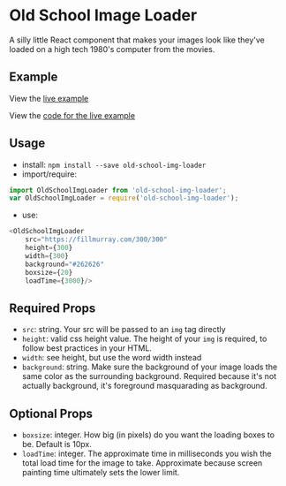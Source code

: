 # Old School Image Loader

A silly little React component that makes your images look like they've loaded on a high tech 1980's computer from the movies.

## Example
View the [live example](https://nicerhugs.github.io/old-school-img-loader/)

View the [code for the live example](/example)

## Usage
- install: `npm install --save old-school-img-loader`
- import/require:
```js
import OldSchoolImgLoader from 'old-school-img-loader';
var OldSchoolImgLoader = require('old-school-img-loader');
```
- use:
```js
<OldSchoolImgLoader
	src="https://fillmurray.com/300/300"
	height={300}
	width={300}
	background="#262626"
	boxsize={20}
	loadTime={3000}/>
```

## Required Props
- `src`: string. Your src will be passed to an `img` tag directly
- `height`: valid css height value. The height of your `img` is required, to follow best practices in your HTML.
- `width`: see height, but use the word width instead
- `background`: string. Make sure the background of your image loads the same color as the surrounding background. Required because it's not actually background, it's foreground masquarading as background.

## Optional Props
- `boxsize`: integer. How big (in pixels) do you want the loading boxes to be. Default is 10px.
- `loadTime`: integer. The approximate time in milliseconds you wish the total load time for the image to take. Approximate because screen painting time ultimately sets the lower limit.
